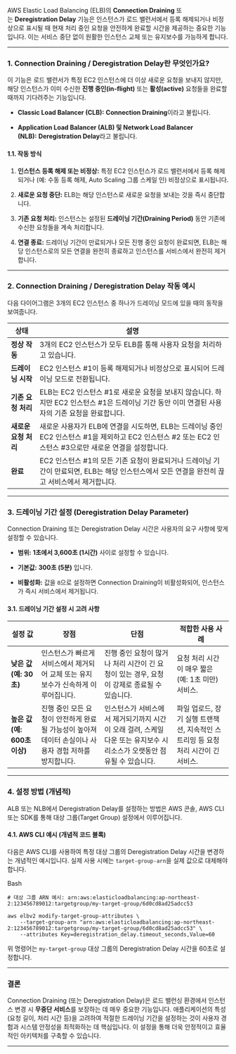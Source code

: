 
AWS Elastic Load Balancing (ELB)의 **Connection Draining** 또는 **Deregistration Delay** 기능은 인스턴스가 로드 밸런서에서 등록 해제되거나 비정상으로 표시될 때 현재 처리 중인 요청을 안전하게 완료할 시간을 제공하는 중요한 기능입니다. 이는 서비스 중단 없이 원활한 인스턴스 교체 또는 유지보수를 가능하게 합니다.

---

### 1. Connection Draining / Deregistration Delay란 무엇인가요?

이 기능은 로드 밸런서가 특정 EC2 인스턴스에 더 이상 새로운 요청을 보내지 않지만, 해당 인스턴스가 이미 수신한 **진행 중인(in-flight)** 또는 **활성(active)** 요청들을 완료할 때까지 기다려주는 기능입니다.

- **Classic Load Balancer (CLB):** **Connection Draining**이라고 불립니다.
    
- **Application Load Balancer (ALB) 및 Network Load Balancer (NLB):** **Deregistration Delay**라고 불립니다.
    

#### 1.1. 작동 방식

1. **인스턴스 등록 해제 또는 비정상:** 특정 EC2 인스턴스가 로드 밸런서에서 등록 해제되거나 (예: 수동 등록 해제, Auto Scaling 그룹 스케일 인) 비정상으로 표시됩니다.
    
2. **새로운 요청 중단:** ELB는 해당 인스턴스로 새로운 요청을 보내는 것을 즉시 중단합니다.
    
3. **기존 요청 처리:** 인스턴스는 설정된 **드레이닝 기간(Draining Period)** 동안 기존에 수신한 요청들을 계속 처리합니다.
    
4. **연결 종료:** 드레이닝 기간이 만료되거나 모든 진행 중인 요청이 완료되면, ELB는 해당 인스턴스로의 모든 연결을 완전히 종료하고 인스턴스를 서비스에서 완전히 제거합니다.
    

---

### 2. Connection Draining / Deregistration Delay 작동 예시

다음 다이어그램은 3개의 EC2 인스턴스 중 하나가 드레이닝 모드에 있을 때의 동작을 보여줍니다.

|상태|설명|
|---|---|
|**정상 작동**|3개의 EC2 인스턴스가 모두 ELB를 통해 사용자 요청을 처리하고 있습니다.|
|**드레이닝 시작**|EC2 인스턴스 #1이 등록 해제되거나 비정상으로 표시되어 드레이닝 모드로 전환됩니다.|
|**기존 요청 처리**|ELB는 EC2 인스턴스 #1로 새로운 요청을 보내지 않습니다. 하지만 EC2 인스턴스 #1은 드레이닝 기간 동안 이미 연결된 사용자의 기존 요청을 완료합니다.|
|**새로운 요청 처리**|새로운 사용자가 ELB에 연결을 시도하면, ELB는 드레이닝 중인 EC2 인스턴스 #1을 제외하고 EC2 인스턴스 #2 또는 EC2 인스턴스 #3으로만 새로운 연결을 설정합니다.|
|**완료**|EC2 인스턴스 #1의 모든 기존 요청이 완료되거나 드레이닝 기간이 만료되면, ELB는 해당 인스턴스에서 모든 연결을 완전히 끊고 서비스에서 제거합니다.|

---

### 3. 드레이닝 기간 설정 (Deregistration Delay Parameter)

Connection Draining 또는 Deregistration Delay 시간은 사용자의 요구 사항에 맞게 설정할 수 있습니다.

- **범위:** **1초에서 3,600초 (1시간)** 사이로 설정할 수 있습니다.
    
- **기본값:** **300초 (5분)** 입니다.
    
- **비활성화:** 값을 `0`으로 설정하면 Connection Draining이 비활성화되어, 인스턴스가 즉시 서비스에서 제거됩니다.
    

#### 3.1. 드레이닝 기간 설정 시 고려 사항

|설정 값|장점|단점|적합한 사용 사례|
|---|---|---|---|
|**낮은 값 (예: 30초)**|인스턴스가 빠르게 서비스에서 제거되어 교체 또는 유지보수가 신속하게 이루어집니다.|진행 중인 요청이 많거나 처리 시간이 긴 요청이 있는 경우, 요청이 강제로 종료될 수 있습니다.|요청 처리 시간이 매우 짧은 (예: 1초 미만) 서비스.|
|**높은 값 (예: 600초 이상)**|진행 중인 모든 요청이 안전하게 완료될 가능성이 높아져 데이터 손실이나 사용자 경험 저하를 방지합니다.|인스턴스가 서비스에서 제거되기까지 시간이 오래 걸려, 스케일 다운 또는 유지보수 시 리소스가 오랫동안 점유될 수 있습니다.|파일 업로드, 장기 실행 트랜잭션, 지속적인 스트리밍 등 요청 처리 시간이 긴 서비스.|

---

### 4. 설정 방법 (개념적)

ALB 또는 NLB에서 Deregistration Delay를 설정하는 방법은 AWS 콘솔, AWS CLI 또는 SDK를 통해 대상 그룹(Target Group) 설정에서 이루어집니다.

#### 4.1. AWS CLI 예시 (개념적 코드 블록)

다음은 AWS CLI를 사용하여 특정 대상 그룹의 Deregistration Delay 시간을 변경하는 개념적인 예시입니다. 실제 사용 시에는 `target-group-arn`을 실제 값으로 대체해야 합니다.

Bash

```
# 대상 그룹 ARN 예시: arn:aws:elasticloadbalancing:ap-northeast-2:123456789012:targetgroup/my-target-group/6d0cd8ad25adcc53

aws elbv2 modify-target-group-attributes \
    --target-group-arn "arn:aws:elasticloadbalancing:ap-northeast-2:123456789012:targetgroup/my-target-group/6d0cd8ad25adcc53" \
    --attributes Key=deregistration_delay.timeout_seconds,Value=60
```

위 명령어는 `my-target-group` 대상 그룹의 Deregistration Delay 시간을 60초로 설정합니다.

---

### 결론

Connection Draining (또는 Deregistration Delay)은 로드 밸런싱 환경에서 인스턴스 변경 시 **무중단 서비스**를 보장하는 데 매우 중요한 기능입니다. 애플리케이션의 특성(요청 길이, 처리 시간 등)을 고려하여 적절한 드레이닝 기간을 설정하는 것이 사용자 경험과 시스템 안정성을 최적화하는 데 핵심입니다. 이 설정을 통해 더욱 안정적이고 효율적인 아키텍처를 구축할 수 있습니다.

---